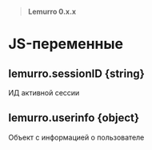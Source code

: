 > **Lemurro 0.x.x**

# JS-переменные

## lemurro.sessionID {string}
ИД активной сессии

## lemurro.userinfo {object}
Объект с информацией о пользователе